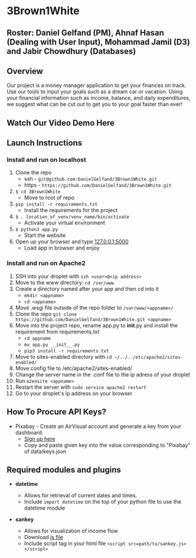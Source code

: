 # 3Brown1White

## Roster: Daniel Gelfand (PM), Ahnaf Hasan (Dealing with User Input), Mohammad Jamil (D3) and Jabir Chowdhury (Databases)

## Overview 

Our project is a money manager application to get your finances on track. Use our tools to input your goals such as a dream car or vacation. Using your financial information such as income, balance, and daily expenditures, we suggest what can be cut out to get you to your goal faster than ever!

## Watch Our Video Demo Here

## Launch Instructions

### Install and run on localhost

1. Clone the repo
    * ssh - `git@github.com:DanielGelfand/3Brown1White.git`
    * https - `https://github.com/DanielGelfand/3Brown1White.git`
2. `$ cd 3Brown1White`
   * Move to root of repo
3. `pip install -r requirements.txt`
    * Install the requirements for the project
4.  `$ . location_of_venv/venv_name/bin/activate`
    * Activate your virtual environment
5. `$ python3 app.py`
    * Start the website
7. Open up your browser and type [127.0.0.1:5000](http://127.0.0.1:5000/)
    * Load app in browser and enjoy

### Install and run on Apache2

1. SSH into your droplet with `ssh <user>@<ip address>`
2. Move to the www directory: `cd /var/www`
3. Create a directory named after your app and then cd into it
    * `mkdir <appname>`
    * `cd <appname>`
4. Move <appname>.wsgi file outside of the repo folder to `/var/www/<appname>/`
5. Clone the repo `git clone https://github.com/DanielGelfand/3Brown1White.git <appname>`
6. Move into the project repo, rename app.py to __init__.py and install the requirement from requirements.txt
    * `cd appname`
    * `mv app.py __init__.py`
    * `pip3 install -r requirements.txt`
7. Move to sites-enabled directory with `cd ~/../../etc/apache2/sites-enabled/` 
8. Move config file to /etc/apache2/sites-enabled/
9. Change the server name in the <appname>.conf file to the ip adress of your droplet
10. Run `a2ensite <appname>`
11. Restart the server with `sudo service apache2 restart`
12. Go to your droplet's ip address on your browser

 ## How To Procure API Keys?

 * Pixabay - Create an AirVisual account and generate a key from your dashboard.
    * [Sign up here](https://pixabay.com/service/about/api/)
    * Copy and paste given key into the value corresponding to "Pixabay" of data/keys.json
    
## Required modules and plugins
* **datetime**
   * Allows for retrieval of current dates and times.
   * Include `import datetime` on the top of your python file to use the datetime module
   
* **sankey**
   * Allows for visualization of income flow
   * Download [js file](https://github.com/d3/d3-sankey/releases/tag/v0.9.1)
   * Include script tag in your html file `<script src=path/to/sankey.js></script>`
   
  


